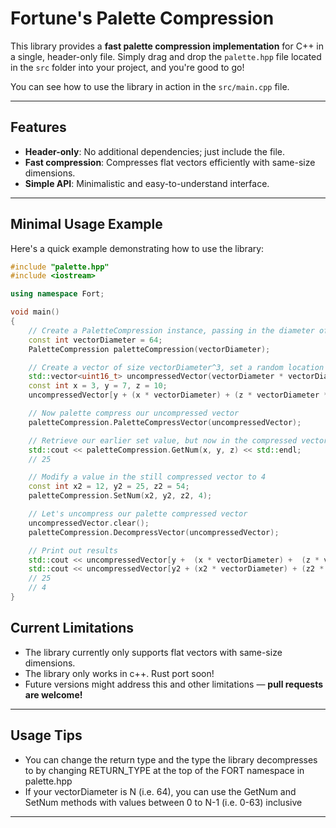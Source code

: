 # Fortune's Palette Compression

This library provides a **fast palette compression implementation** for C++ in a single, header-only file. Simply drag and drop the `palette.hpp` file located in the `src` folder into your project, and you're good to go!

You can see how to use the library in action in the `src/main.cpp` file.

---

## Features
- **Header-only**: No additional dependencies; just include the file.
- **Fast compression**: Compresses flat vectors efficiently with same-size dimensions.
- **Simple API**: Minimalistic and easy-to-understand interface.

---

## Minimal Usage Example

Here's a quick example demonstrating how to use the library:

```cpp
#include "palette.hpp"
#include <iostream>

using namespace Fort;

void main()
{
    // Create a PaletteCompression instance, passing in the diameter of our vector
    const int vectorDiameter = 64;
    PaletteCompression paletteCompression(vectorDiameter);

    // Create a vector of size vectorDiameter^3, set a random location to a value
    std::vector<uint16_t> uncompressedVector(vectorDiameter * vectorDiameter * vectorDiameter, 0);
    const int x = 3, y = 7, z = 10;
    uncompressedVector[y + (x * vectorDiameter) + (z * vectorDiameter * vectorDiameter)] = 25; 

    // Now palette compress our uncompressed vector
    paletteCompression.PaletteCompressVector(uncompressedVector);

    // Retrieve our earlier set value, but now in the compressed vector
    std::cout << paletteCompression.GetNum(x, y, z) << std::endl;
    // 25

    // Modify a value in the still compressed vector to 4
    const int x2 = 12, y2 = 25, z2 = 54;
    paletteCompression.SetNum(x2, y2, z2, 4);

    // Let's uncompress our palette compressed vector
    uncompressedVector.clear();
    paletteCompression.DecompressVector(uncompressedVector);

    // Print out results
    std::cout << uncompressedVector[y +  (x * vectorDiameter) +  (z * vectorDiameter * vectorDiameter)];  // 25
    std::cout << uncompressedVector[y2 + (x2 * vectorDiameter) + (z2 * vectorDiameter * vectorDiameter)]; // 4
    // 25
    // 4
}
```

## Current Limitations
- The library currently only supports flat vectors with same-size dimensions.
- The library only works in c++. Rust port soon!
- Future versions might address this and other limitations — **pull requests are welcome!**

---

## Usage Tips
- You can change the return type and the type the library decompresses to by changing RETURN_TYPE at the top of the FORT namespace in palette.hpp
- If your vectorDiameter is N (i.e. 64), you can use the GetNum and SetNum methods with values between 0 to N-1 (i.e. 0-63) inclusive

---
